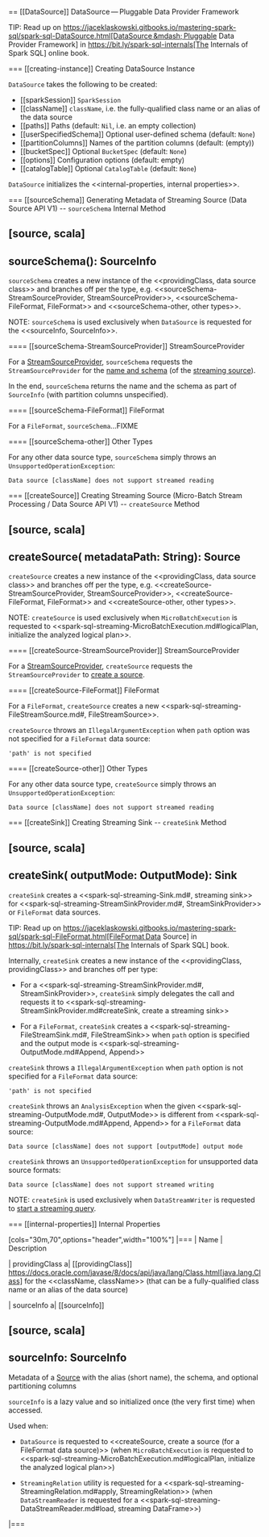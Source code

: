 == [[DataSource]] DataSource — Pluggable Data Provider Framework

TIP: Read up on https://jaceklaskowski.gitbooks.io/mastering-spark-sql/spark-sql-DataSource.html[DataSource &mdash; Pluggable Data Provider Framework]  in https://bit.ly/spark-sql-internals[The Internals of Spark SQL] online book.

=== [[creating-instance]] Creating DataSource Instance

`DataSource` takes the following to be created:

* [[sparkSession]] `SparkSession`
* [[className]] `className`, i.e. the fully-qualified class name or an alias of the data source
* [[paths]] Paths (default: `Nil`, i.e. an empty collection)
* [[userSpecifiedSchema]] Optional user-defined schema (default: `None`)
* [[partitionColumns]] Names of the partition columns (default: (empty))
* [[bucketSpec]] Optional `BucketSpec` (default: `None`)
* [[options]] Configuration options (default: empty)
* [[catalogTable]] Optional `CatalogTable` (default: `None`)

`DataSource` initializes the <<internal-properties, internal properties>>.

=== [[sourceSchema]] Generating Metadata of Streaming Source (Data Source API V1) -- `sourceSchema` Internal Method

[source, scala]
----
sourceSchema(): SourceInfo
----

`sourceSchema` creates a new instance of the <<providingClass, data source class>> and branches off per the type, e.g. <<sourceSchema-StreamSourceProvider, StreamSourceProvider>>, <<sourceSchema-FileFormat, FileFormat>> and <<sourceSchema-other, other types>>.

NOTE: `sourceSchema` is used exclusively when `DataSource` is requested for the <<sourceInfo, SourceInfo>>.

==== [[sourceSchema-StreamSourceProvider]] StreamSourceProvider

For a [StreamSourceProvider](StreamSourceProvider.md), `sourceSchema` requests the `StreamSourceProvider` for the [name and schema](StreamSourceProvider.md#sourceSchema) (of the [streaming source](Source.md)).

In the end, `sourceSchema` returns the name and the schema as part of `SourceInfo` (with partition columns unspecified).

==== [[sourceSchema-FileFormat]] FileFormat

For a `FileFormat`, `sourceSchema`...FIXME

==== [[sourceSchema-other]] Other Types

For any other data source type, `sourceSchema` simply throws an `UnsupportedOperationException`:

```
Data source [className] does not support streamed reading
```

=== [[createSource]] Creating Streaming Source (Micro-Batch Stream Processing / Data Source API V1) -- `createSource` Method

[source, scala]
----
createSource(
  metadataPath: String): Source
----

`createSource` creates a new instance of the <<providingClass, data source class>> and branches off per the type, e.g. <<createSource-StreamSourceProvider, StreamSourceProvider>>, <<createSource-FileFormat, FileFormat>> and <<createSource-other, other types>>.

NOTE: `createSource` is used exclusively when `MicroBatchExecution` is requested to <<spark-sql-streaming-MicroBatchExecution.md#logicalPlan, initialize the analyzed logical plan>>.

==== [[createSource-StreamSourceProvider]] StreamSourceProvider

For a [StreamSourceProvider](StreamSourceProvider.md), `createSource` requests the `StreamSourceProvider` to [create a source](StreamSourceProvider.md#createSource).

==== [[createSource-FileFormat]] FileFormat

For a `FileFormat`, `createSource` creates a new <<spark-sql-streaming-FileStreamSource.md#, FileStreamSource>>.

`createSource` throws an `IllegalArgumentException` when `path` option was not specified for a `FileFormat` data source:

```
'path' is not specified
```

==== [[createSource-other]] Other Types

For any other data source type, `createSource` simply throws an `UnsupportedOperationException`:

```
Data source [className] does not support streamed reading
```

=== [[createSink]] Creating Streaming Sink -- `createSink` Method

[source, scala]
----
createSink(
  outputMode: OutputMode): Sink
----

`createSink` creates a <<spark-sql-streaming-Sink.md#, streaming sink>> for <<spark-sql-streaming-StreamSinkProvider.md#, StreamSinkProvider>> or `FileFormat` data sources.

TIP: Read up on https://jaceklaskowski.gitbooks.io/mastering-spark-sql/spark-sql-FileFormat.html[FileFormat Data Source] in https://bit.ly/spark-sql-internals[The Internals of Spark SQL] book.

Internally, `createSink` creates a new instance of the <<providingClass, providingClass>> and branches off per type:

* For a <<spark-sql-streaming-StreamSinkProvider.md#, StreamSinkProvider>>, `createSink` simply delegates the call and requests it to <<spark-sql-streaming-StreamSinkProvider.md#createSink, create a streaming sink>>

* For a `FileFormat`, `createSink` creates a <<spark-sql-streaming-FileStreamSink.md#, FileStreamSink>> when `path` option is specified and the output mode is <<spark-sql-streaming-OutputMode.md#Append, Append>>

`createSink` throws a `IllegalArgumentException` when `path` option is not specified for a `FileFormat` data source:

```
'path' is not specified
```

`createSink` throws an `AnalysisException` when the given <<spark-sql-streaming-OutputMode.md#, OutputMode>> is different from <<spark-sql-streaming-OutputMode.md#Append, Append>> for a `FileFormat` data source:

```
Data source [className] does not support [outputMode] output mode
```

`createSink` throws an `UnsupportedOperationException` for unsupported data source formats:

```
Data source [className] does not support streamed writing
```

NOTE: `createSink` is used exclusively when `DataStreamWriter` is requested to [start a streaming query](DataStreamWriter.md#start).

=== [[internal-properties]] Internal Properties

[cols="30m,70",options="header",width="100%"]
|===
| Name
| Description

| providingClass
a| [[providingClass]] https://docs.oracle.com/javase/8/docs/api/java/lang/Class.html[java.lang.Class] for the <<className, className>> (that can be a fully-qualified class name or an alias of the data source)

| sourceInfo
a| [[sourceInfo]]

[source, scala]
----
sourceInfo: SourceInfo
----

Metadata of a [Source](Source.md) with the alias (short name), the schema, and optional partitioning columns

`sourceInfo` is a lazy value and so initialized once (the very first time) when accessed.

Used when:

* `DataSource` is requested to <<createSource, create a source (for a FileFormat data source)>> (when `MicroBatchExecution` is requested to <<spark-sql-streaming-MicroBatchExecution.md#logicalPlan, initialize the analyzed logical plan>>)

* `StreamingRelation` utility is requested for a <<spark-sql-streaming-StreamingRelation.md#apply, StreamingRelation>> (when `DataStreamReader` is requested for a <<spark-sql-streaming-DataStreamReader.md#load, streaming DataFrame>>)

|===
